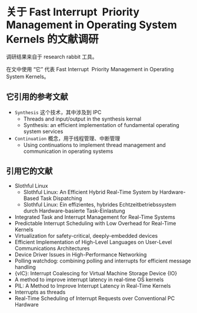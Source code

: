 # 关于 Fast Interrupt  Priority Management in Operating System Kernels 的文献调研

调研结果来自于 research rabbit 工具。

在文中使用 “它” 代表 Fast Interrupt  Priority Management in Operating System Kernels。

## 它引用的参考文献

- `Synthesis` 这个技术，其中涉及到 IPC
  - Threads and input/output in the synthesis kernal
  - Synthesis: an efficient implementation of fundamental operating system services
- `Continuation` 概念，用于线程管理、中断管理
  - Using continuations to implement thread management and communication in operating systems

## 引用它的文献

- Slothful Linux
  - Slothful Linux: An Efficient Hybrid Real-Time System by Hardware-Based Task Dispatching
  - Slothful Linux: Ein effizientes, hybrides Echtzeitbetriebssystem durch Hardware-basierte Task-Einlastung
- Integrated Task and Interrupt Management for Real-Time Systems
- Predictable Interrupt Scheduling with Low Overhead for Real-Time Kernels
- Virtualization for safety-critical, deeply-embedded devices
- Efficient Implementation of High-Level Languages on User-Level Communications Architectures
- Device Driver Issues in High-Performance Networking
- Polling watchdog: combining polling and interrupts for efficient message handling
- {vIC}: Interrupt Coalescing for Virtual Machine Storage Device {IO}
- A method to improve interrupt latency in real-time OS kernels
- PIL: A Method to Improve Interrupt Latency in Real-Time Kernels
- Interrupts as threads
- Real-Time Scheduling of Interrupt Requests over Conventional PC Hardware
